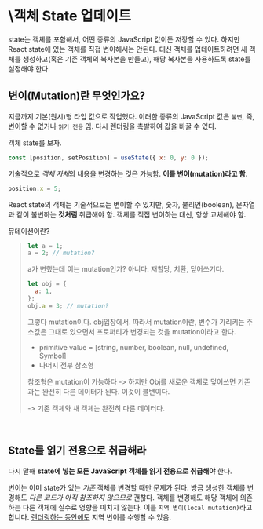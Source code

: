 # \객체 State 업데이트

state는 객체를 포함해서, 어떤 종류의 JavaScript 값이든 저장할 수 있다. 하지만 React state에 있는 객체를 직접 변이해서는 안된다. 대신 객체를 업데이트하려면 새 객체를 생성하고(혹은 기존 객체의 복사본을 만들고), 해당 복사본을 사용하도록 state를 설정해야 한다.

## 변이(Mutation)란 무엇인가요?

지금까지 기본(원시)형 타입 값으로 작업했다. 이러한 종류의 JavaScript 값은 `불변`, 즉,변이할 수 없거나 `읽기 전용` 임. 다시 렌더링을 촉발하여 값을 바꿀 수 있다.

객체 state를 보자.

```jsx
const [position, setPosition] = useState({ x: 0, y: 0 });
```

기술적으로 *객체 자체*의 내용을 변경하는 것은 가능함. **이를 변이(mutation)라고 함**.

```js
position.x = 5;
```

React state의 객체는 기술적으로는 변이할 수 있지만, 숫자, 불리언(boolean), 문자열과 같이 불변하는 **것처럼** 취급해야 함. 객체를 직접 변이하는 대신, 항상 교체해야 함.

뮤테이션이란?

> ```js
> let a = 1;
> a = 2; // mutation?
> ```
>
> a가 변했는데 이는 mutation인가? 아니다. 재할당, 치환, 덮어쓰기다.
>
> ```js
> let obj = {
>   a: 1,
> };
> obj.a = 3; // mutation?
> ```
>
> 그렇다 mutation이다. obj입장에서. 따라서 mutation이란, 변수가 가리키는 주소값은 그대로 있으면서 프로퍼티가 변경되는 것을 mutation이라고 한다.
>
> - primitive value = [string, number, boolean, null, undefined, Symbol]
> - 나머지 전부 참조형
>
> 참조형은 mutation이 가능하다 -> 하지만 Obj를 새로운 객체로 덮어쓰면 기존과는 완전히 다른 데이터가 된다. 이것이 불변이다.
>
> -> 기존 객체와 새 객체는 완전히 다른 데이터다.

<br/>

## State를 읽기 전용으로 취급해라

다시 말해 **state에 넣는 모든 JavaScript 객체를 읽기 전용으로 취급해야** 한다.

변이는 이미 state가 있는 *기존* 객체를 변경할 때만 문제가 된다. 방금 생성한 객체를 변경해도 *다른 코드가 아직 참조하지 않으므로* 괜찮다. 객체를 변경해도 해당 객체에 의존하는 다른 객체에 실수로 영향을 미치지 않는다. 이를 `지역 변이(local mutation)`라고 합니다. [렌더링하는 동안에도](https://react-ko.dev/learn/keeping-components-pure#local-mutation-your-components-little-secret) 지역 변이를 수행할 수 있음.
